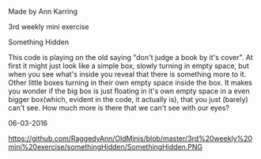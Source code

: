 Made by Ann Karring

3rd weekly mini exercise

Something Hidden

This code is playing on the old saying "don't judge a book by it's cover". At first it might just look like 
a simple box, slowly turning in empty space, but when you see what's inside you reveal that there is 
something more to it. Other little boxes turning in their own empty space inside the box. It makes you 
wonder if the big box is just floating in it's own empty space in a even bigger box(which, evident in the 
code, it actually is), that you just (barely) can't see. How much more is there that we can't see with our 
eyes?

06-03-2016



https://github.com/RaggedyAnn/OldMinis/blob/master/3rd%20weekly%20mini%20exercise/somethingHidden/SomethingHidden.PNG 
